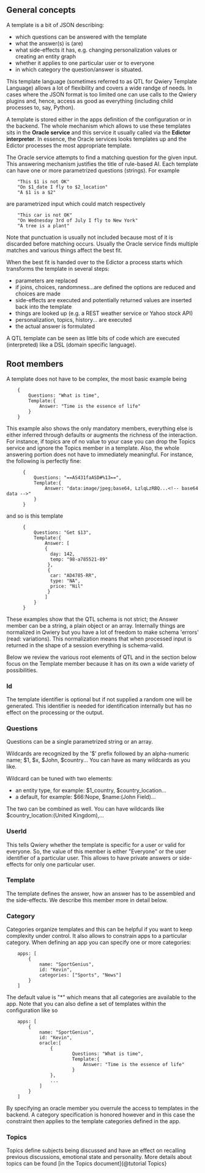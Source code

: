 
## General concepts

A template is a bit of JSON describing:
 
- which questions can be answered with the template
- what the answer(s) is (are)
- what side-effects it has, e.g. changing personalization values or creating an entity graph
- whether it applies to one particular user or to everyone
- in which category the question/answer is situated.

This template language (sometimes referred to as QTL for Qwiery Template Language) allows a lot of flexibility and covers a wide randge of needs. In cases where the JSON format is too limited one can use calls to the Qwiery plugins and, hence, access as good as everything (including child processes to, say, Python).

A template is stored either in the apps definition of the configuration or in the backend. The whole mechanism which allows to use these templates sits in the **Oracle service** and this service it usually called via the **Edictor interpreter**. In essence, the Oracle services looks templates up and the Edictor processes the most appropriate template. 

The Oracle service attempts to find a matching question for the given input. This answering mechanism justifies the title of rule-based AI. Each template can have one or more parametrized questions (strings). For example

        "This $1 is not OK"
        "On $1_date I fly to $2_location"
        "A $1 is a $2"
        
are parametrized input which could match respectively
        
        "This car is not OK"
        "On Wednesday 3rd of July I fly to New York"
        "A tree is a plant"

Note that punctuation is usually not included because most of it is discarded before matching occurs. Usually the Oracle service finds multiple matches and various things affect the best fit.

When the best fit is handed over to the Edictor a process starts which transforms the template in several steps:

- parameters are replaced
- if joins, choices, randomness...are defined the options are reduced and choices are made
- side-effects are executed and potentially returned values are inserted back into the template
- things are looked up (e.g. a REST weather service or Yahoo stock API)
- personalization, topics, history... are executed
- the actual answer is formulated

A QTL template can be seen as little bits of code which are executed (interpreted) like a DSL (domain specific language). 


## Root members

A template does not have to be complex, the most basic example being

        {
            Questions: "What is time",
            Template:{
                Answer: "Time is the essence of life"
            }
        }
        
This example also shows the only mandatory members, everything else is either inferred through defaults or augments the richness of the interaction. For instance, if topics are of no value to your case you can drop the Topics service and ignore the Topics member in a template. Also, the whole answering portion does not have to immediately meaningful. For instance, the following is perfectly fine:
          
          {
              Questions: "==AS431faASD#%13==",
              Template:{
                  Answer: "data:image/jpeg;base64, LzlqLzRBQ...<!-- base64 data -->"
              }
          }

and so is this template

          {
              Questions: "Get $13",
              Template:{
                  Answer: [
                  {
                    day: 142,
                    temp: "98-a785521-89"
                   },
                   {
                    car: "AD4785-RR",
                    type: "NA",
                    price: "Nil"
                   }
                  ]
              }
          }
These examples show that the QTL schema is not strict; the Answer member can be a string, a plain object or an array. Internally things are normalized in Qwiery but you have a lot of freedom to make schema 'errors' (read: variations). This normalization means that when processed input is returned in the shape of a session everything is schema-valid.
  
Below we review the various root elements of QTL and in the section below focus on the Template member because it has on its own a wide variety of possibilities.  

### Id

The template identifier is optional but if not supplied a random one will be generated. This identifier is needed for identification internally but has no effect on the processing or the output.

### Questions

Questions can be a single parametrized string or an array. 

Wildcards are recognized by the '$' prefix followed by an alpha-numeric name; $1, $x, $John, $country... You can have as many wildcards as you like. 

Wildcard can be tuned with two elements:

- an entity type, for example: $1_country, $country_location...
- a default, for example: $66:Nope, $name:(John Field)...

The two can be combined as well. You can have wildcards like $country_location:(United Kingdom),...


### UserId

This tells Qwiery whether the template is specific for a user or valid for everyone. So, the value of this member is either "Everyone" or the user identifier of a particular user. This allows to have private answers or side-effects for only one particular user.

### Template

The template defines the answer, how an answer has to be assembled and the side-effects. We describe this member more in detail below.

### Category

Categories organize templates and this can be helpful if you want to keep complexity under control. It also allows to constrain apps to a particular category. When defining an app you can specify one or more categories:
 
        apps: [
            {
                name: "SportGenius",
                id: "Kevin",
                categories: ["Sports", "News"]
            }
        ]

The default value is "*" which means that all categories are available to the app. Note that you can also define a set of templates within the configuration like so

        apps: [
            {
                name: "SportGenius",
                id: "Kevin",
                oracle:[
                    {
                            Questions: "What is time",
                            Template:{
                                Answer: "Time is the essence of life"
                            }
                    },
                    ...
                ]
            }
        ]

By specifying an oracle member you overrule the access to templates in the backend. A category specification is honored however and in this case the constraint then applies to the template categories defined in the app.

### Topics

Topics define subjects being discussed and have an effect on recalling previous discussions, emotional state and personality. More details about topics can be found [in the Topics document]{@tutorial Topics}

 

